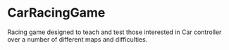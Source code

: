 # CarRacingGame
Racing game designed to teach and test those interested in Car controller over a number of different maps and difficulties. 
